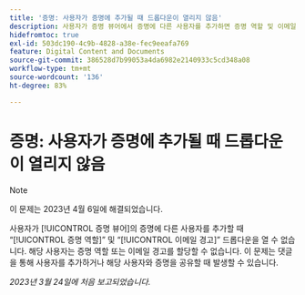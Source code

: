 ```yaml
---
title: '증명: 사용자가 증명에 추가될 때 드롭다운이 열리지 않음'
description: 사용자가 증명 뷰어에서 증명에 다른 사용자를 추가하면 증명 역할 및 이메일 경고 드롭다운이 열리지 않습니다. 해당 사용자는 증명 역할 또는 이메일 경고를 할당할 수 없습니다. 이 문제는 댓글을 통해 사용자를 추가하거나 해당 사용자와 증명을 공유할 때 발생할 수 있습니다.
hidefromtoc: true
exl-id: 503dc190-4c9b-4828-a38e-fec9eeafa769
feature: Digital Content and Documents
source-git-commit: 386528d7b99053a4da6982e2140933c5cd348a08
workflow-type: tm+mt
source-wordcount: '136'
ht-degree: 83%

---
```


# 증명: 사용자가 증명에 추가될 때 드롭다운이 열리지 않음

>[!NOTE]
>
>이 문제는 2023년 4월 6일에 해결되었습니다.

<!--This article is on WF and WFP TOCs-->

사용자가 [!UICONTROL 증명 뷰어]의 증명에 다른 사용자를 추가할 때 “[!UICONTROL 증명 역할]” 및 “[!UICONTROL 이메일 경고]” 드롭다운을 열 수 없습니다. 해당 사용자는 증명 역할 또는 이메일 경고를 할당할 수 없습니다. 이 문제는 댓글을 통해 사용자를 추가하거나 해당 사용자와 증명을 공유할 때 발생할 수 있습니다.

_2023년 3월 24일에 처음 보고되었습니다._
